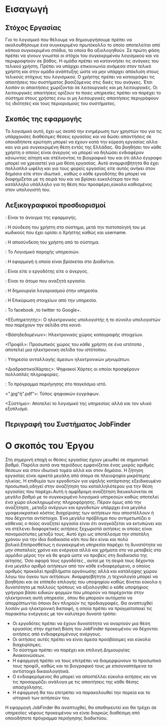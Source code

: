 # Εισαγωγή
## Στόχος Εργασίας 
Για το λογισμικό που θέλουμε να δημιουργήσουμε πρέπει να ακολουθήσουμε ένα συγκεκριμένο πρωτόκολλο το οποίο αποτελείται από κάποια συγκεκριμένα στάδια, τα οποία θα αξιολογηθούν. 
Σε πρώτη φάση πρέπει να γίνουν γνωστοί οι στόχοι του συγκεκριμένου λογισμικού και να περιφραφτούν σε βάθος. 
Η ομάδα πρέπει να κατανοήσει τις ανάγκες του τελικού χρήστη. 
Πρέπει να υπάρχει επικοινωνία ανάμεσα στον τελικό χρήστη και στην ομάδα ανάπτυξης ώστε να μην υπάρχει απόκλιση στους τελικούς στόχους του λογισμικού.
Ο χρήστης πρέπει να καταγράψει τις απαιτήσεις του συστήματος βασιζόμενος στις δικές του ανάγκες. 
Έτσι λοιπόν οι απαιτήσεις χωρίζονται σε λειτουργικές και μη λειτουργικές. 
Οι λειτουργικές απαιτήσεις ορίζουν το ποιες υπηρεσίες πρέπει να παρέχει το σύστημα στους χρήστες ενω οι μη λειτουργικές απαιτήσεις περιγράφουν τις ιδιότητες και τους περιορισμούς του συστήματος. 

## Σκοπός της εφαρμογής

Το λογισμικό αυτό, έχει ως σκοπό την ενημέρωση των χρηστών του για τις υπάρχουσες διαθέσιμες θέσεις εργασίας και να δώσει απαντήσεις σε οποιαδήποτε ερώτηση μπορεί να έχουν κατά την εύρεση εργασίας αλλα καιι για μια συγκεκριμένη θέση εντός της Ελλάδας. 
Θα βοηθήσει τον κάθε χρήστη ο οποίος είναι άνεργος να μπορεί να δηλώσει ενδιαφέρον κάνωντας αίτηση και στέλνοντας το βιογραφικό του και ότι άλλο έγγραφο μπορεί να χρειαστεί για μια θέση εργασίας. 
Αυτό αναμφισβήτητα θα έχει πολλαπλά ωφέλη και για τους φορείς εργασίας είτε αυτός ανήκει στον δημόσιο είτε στον ιδιωτικό , καθώς ο κάθε εργοδότης  θα μπορεί να διαφημίζεται με τη σειρά του και να βρίσκει ευκολότερα τον πιο κατάλληλο υπάλληλο για τη θέση που προσφέρει,εύκολα καθισμένος στον υπολογιστή του. 

## Λεξικογραφικοί προσδιορισμοί

<Eisodos> : Είναι το άνοιγμα της εφαρμογής.

<Login>: Η σύνδεση του χρήστη στο σύστημα, μετά την πιστοποίησή του με κωδικούς που έχει ορίσει ο Χρήστης καθώς και username. 

<Logout>: Η αποσύνδεση του χρήστη από το σύστημα.

<Softwareasaservice>: Το Λογισμικό παροχής υπηρεσιών. 

<webapplication>: Η εφαρμογή η οποία είναι βρίσκεται στο Διαδίκτυο.

<Xrhsths>: Είναι είτε ο εργοδότης είτε ο άνεργος. 

<Endiaferomenos>: Είναι το άτομο που αναζητά εργασία.

<Eggrafh>: Η δημιουργία λογαριασμού στην υπηρεσία.

<Tautopoihsh>: Η Επικύρωση στοιχείων από την υπηρεσία.

<MesaKoinwnikhsDiktuwshs>: Το facebook ,το twitter το Google+.

<Εξυπηρετητής>: Ο ηλεκτρονικός υπολογιστής ή το σύνολο υπολογιστών που παρέχουν την σελίδα στο κοινό.

<Βάσηδεδομένων>: Ηλεκτρονικός χώρος καταγραφής στοιχείων.

<Προφίλ>: Προσωπικός χώρος του κάθε χρήστη σε ένα ιστότοπο , αποτελεί μια ηλεκτρονικη σελίδα του ιστότοπου.

<Chat>: Υπηρεσία ανταλλαγής άμεσων ηλεκτρονικών μηνυμάτων.

<ΔιαδραστικoίΧάρτες>: Ψηφιακοί Χάρτες οι οποίοι προσφέρουν πολλαπλές πληροφορίες.

<Browser>: Το πρόγραμμα περιήγησης στο παγκόσμιο ιστό.

<".jpg"ή".pdf">: Τύπος ψηφιακών εγγράφων.

<Σύστημα>: Αποτελεί το λογισμικό της υπηρεσίας αλλά και τον υλικό εξοπλισμό.

## Περιγραφή του Συστήματος JobFinder
# Ο σκοπός του Έργου 

 Στη σημερινή εποχή οι θέσεις εργασίας έχουν μειωθεί σε σημαντικό βαθμό. Παρόλα αυτά ανα περιόδους εμφανίζεται ένας μικρός αριθμός θέσεων και στον ιδιωτικό τομέα αλλά και στον δημόσιο. Η ζήτηση εργασίας είναι αρκετά μεγάλη από άτομα σε πλειοψηφία μικρότερης ηλικίας. 
Η επιθυμία των εργοδοτών για υψηλής κατάρτισης εξειδικευμένο προσωπικό,οδηγεί στην αναζήτηση του καταλληλότερου για την θέση εργασίας που παρέχει.Αυτή η αμφίδρομη αναζήτηση διευκολύνεται σε μεγάλο βαθμό με το συγκεκριμένο λογισμικό υπηρεσιών καθώς αποτελεί ένα χώρο ολοκληρωμένης πληροφόρησης. Πέραν όμως από την αναζήτηση , μεταξύ ανέργων και εργοδοτών υπάρρχει ένα μεγάλο γραφειοκρατικό κόστος διαχείρισης των αιτήσεων που αποστέλλουν ή που δέχονται αντίστοιχα.
Ένα μεγάλο πρόβλημα που αντιμετωπίζει ο κάθενας ο ποίος αναζητεί εργασία είναι ότι αναγκάζεται να εκτυπώνει και να στέλενει διαφορετικές αιτήσεις ξεχωριστά αιτήσεις οι οποίες είναι πανομοιότυπες μεταξύ τους. Αυτό έχει ως αποτέλεσμα την σπατάλη χρόνου για την ίδια διαδικασία κάτι που δεν είναι και πολύ βολικό.Επιπροσθέτως η συγκεκριμένη υπηρεσία παρέχει τη δυνατότητα να μην σπαταλείς χρόνο και
 ενέργεια αλλά και χρήματα στο να μεταβείς στο αρμόδιο μέρος την κά θε φορά ώστε να προβείς στη διαδικασία της αίτησης.
Όσο αφορά τους εργοδότες , αυτοί με τη σειρά τους δέχονται ένα μεγάλο αριθμό αιτήσεων από τον κάθε ενδιαφερόμενο, ο οποίος αριθμός προκαλεί προβλήματα οργάνωσης αλλά και κατάληψης χώρου λόγω του όγκου των αιτήσεων. Αναμφησβήτητα ,η τεχνολογία μπορεί να βοηθήσει και σε επίπεδο επιλογής του υποψηφίου καθώς δίνεται εύκολα η δυνατότητα με πολλούς τρόπους να αξιολογηθεί ο κάθε υποψήφιος γρήγορα 
βάσει ειδικών φορμών που μπορούν να παρέχονται στην ηλεκτρονικη αυτή υπηρεσία , όπου θα μπορούν αυτόματα να απορρίπτωνται όποιοι δεν πληρούν τις προδιαγραφές. Θα αναπτυχθεί λοιπόν μια ηλεκτρονική διεπαφή, η οποία πρέπει να πραγματοποιεί τις παρακάτω ενέργειες με τον καλύτερο δυνατό τρόπο:
* Οι εργοδότες πρέπει να έχουν δυνατότητα να αναρτούν μια θέση εργασίας στην σχετική Βάση του JobFinder προκειμένου να δέχονται αιτήσεις από ενδιαφερομένους ανέργους.
* Οι αιτήσεις αυτές πρέπει να είναι άμεσα προσβάσιμες και εύκολα διαχειρίσιμες. 
* Το σύστημα πρέπει να παρέχει και επιλογή Δημιουργίας Ανακοινώσεων.
* Η εφαρμογή πρέπει να τους επιτρέπει να διαμορφώνουν το προσωπικό τους προφίλ, καθώς και το βιογραφικό τους με επισυναπτόμενα τα αντίστοιχα δικαιολογητικά.
* Ο ενδιαφερόμενος θα μπορεί να αποστέλλει εύκολα αιτήσεις και να τις προσαρμόζει ανάλογα με τις απαιτήσεις της κάθε θέσης απασχόλησης. 
* Η εφαρμογή θα του επιτρέπει να παρακολουθεί την πορεία και το ιστορικό των αιτήσεών του.

Η εφαρμογή JobFinder θα αναπτυχθεί, θα αποθηκευτεί και θα τρέχει σε υπηρεσίες νέφους προκειμένου να είναι διαρκώς διαθέσιμη από οποιοδήποτε πρόγραμμα περιήγησης διαδικτύου.

